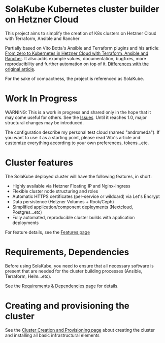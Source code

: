 # SolaKube Kubernetes cluster builder on Hetzner Cloud 

This project aims to simplify the creation of K8s clusters on Hetzner Cloud with Terraform, Ansible and Rancher 

Partially based on Vito Botta's Ansible and Terraform plugins and his article: [From zero to Kubernetes in Hetzner Cloud with Terraform, Ansible and Rancher](https://vitobotta.com/2019/10/14/kubernetes-hetzner-cloud-terraform-ansible-rancher/). It also adds example values, documentation, bugfixes, more reproducibility and further automation on top of it. [Differences with the original article](docs/differences-original-article.md).

For the sake of compactness, the project is referenced as SolaKube.

# Work In Progress
 
WARNING: This is a work in progress and shared only in the hope that it may come useful for others. See the [Issues](https://github.com/asoltesz/hetzner-k8s-builder/issues). Until it reaches 1.0, major structural changes may be introduced.

The configuration describe my personal test cloud (named "andromeda"). If you want to use it as a starting point, please read Vito's article and customize everything according to your own preferences, tokens...etc.

# Cluster features

The SolaKube deployed cluster will have the following features, in short:
- Highly available via Hetzner Floating IP and Nginx-Ingress
- Flexible cluster node structuring and roles
- Automatic HTTPS certificates (per-service or wildcard) via Let's Encrypt 
- Data persistence (Hetzner Volumes + Rook/Ceph)
- Simplified application/component deployments (Nextcloud, Postgres...etc)
- Fully automated, reproducible cluster builds with application deployments

For feature details, see the [Features page](docs/features.md)

# Requirements, Dependencies
 
Before using SolaKube, you need to ensure that all necessary software is present that are needed for the cluster building processes (Ansible, Terraform, Helm...etc).

See the [Requirements & Dependencies page](docs/dependencies.md) for details.

# Creating and provisioning the cluster

See the [Cluster Creation and Provisioning page](docs/create-provision-cluster.md) about creating the cluster and installing all basic infrastructural elements
